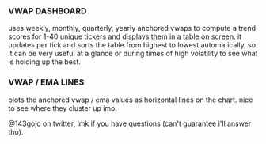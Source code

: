 ### VWAP DASHBOARD

uses weekly, monthly, quarterly, yearly anchored vwaps to compute a trend scores for 1-40 unique tickers and displays them in a table on screen. it updates per tick and sorts the table from highest to lowest automatically, so it can be very useful at a glance or during times of high volatility to see what is holding up the best.

### VWAP / EMA LINES
plots the anchored vwap / ema values as horizontal lines on the chart. nice to see where they cluster up imo.

@143gojo on twitter, lmk if you have questions (can't guarantee i'll answer tho).
